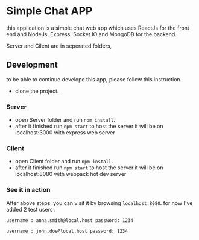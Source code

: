 # Simple Chat APP
this application is a simple chat web app which uses ReactJs for the front end and NodeJs, Express, Socket.IO and MongoDB for the backend.

Server and Cilent are in seperated folders,

## Development
to be able to continue develope this app, please follow this instruction.

* clone the project.
### Server
* open Server folder and run `npm install`.
* after it finished run `npm start` to host the server it will be on localhost:3000 with express web server

### Client
* open Client folder and run `npm install`.
* after it finished run `npm start` to host the server it will be on localhost:8080 with webpack hot dev server

### See it in action
After above steps, you can visit it by browsing `localhost:8080`.
for now I've added 2 test users :

`username : anna.smith@local.host
password: 1234`

`username : john.doe@local.host
password: 1234`
